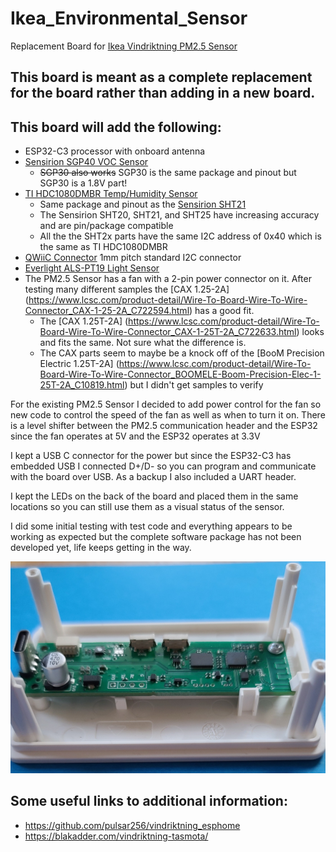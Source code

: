 # Ikea_Environmental_Sensor
Replacement Board for [Ikea Vindriktning PM2.5 Sensor](https://www.ikea.com/us/en/p/vindriktning-air-quality-sensor-60515911/)

## This board is meant as a complete replacement for the board rather than adding in a new board. 

## This board will add the following:

- ESP32-C3 processor with onboard antenna
- [Sensirion SGP40 VOC Sensor](https://www.sensirion.com/en/environmental-sensors/gas-sensors/sgp40/)
  - ~~SGP30 also works~~   SGP30 is the same package and pinout but SGP30 is a 1.8V part!
- [TI HDC1080DMBR Temp/Humidity Sensor](https://www.ti.com/store/ti/en/p/product/?p=HDC1080DMBR)
  - Same package and pinout as the [Sensirion SHT21](https://www.sensirion.com/en/environmental-sensors/humidity-sensors/humidity-temperature-sensor-sht2x-digital-i2c-accurate/)
  - The Sensirion SHT20, SHT21, and SHT25 have increasing accuracy and are pin/package compatible
  - All the the SHT2x parts have the same I2C address of 0x40 which is the same as TI HDC1080DMBR
- [QWiiC Connector](https://www.jst-mfg.com/product/pdf/eng/eSR.pdf) 1mm pitch standard I2C connector
- [Everlight ALS-PT19 Light Sensor](https://en.everlight.com/sensor/category-ambient_light_sensor/analog_ambient_light_sensor/)
- The PM2.5 Sensor has a fan with a 2-pin power connector on it. After testing many different samples the [CAX 1.25-2A] (https://www.lcsc.com/product-detail/Wire-To-Board-Wire-To-Wire-Connector_CAX-1-25-2A_C722594.html) has a good fit.
  - The [CAX 1.25T-2A] (https://www.lcsc.com/product-detail/Wire-To-Board-Wire-To-Wire-Connector_CAX-1-25T-2A_C722633.html) looks and fits the same. Not sure what the difference is.
  - The CAX parts seem to maybe be a knock off of the [BooM Precision Electric 1.25T-2A] (https://www.lcsc.com/product-detail/Wire-To-Board-Wire-To-Wire-Connector_BOOMELE-Boom-Precision-Elec-1-25T-2A_C10819.html) but I didn't get samples to verify

For the existing PM2.5 Sensor I decided to add power control for the fan so new code to control the speed of the fan as well as when to turn it on. There is a level shifter between the PM2.5 communication header and the ESP32 since the fan operates at 5V and the ESP32 operates at 3.3V

I kept a USB C connector for the power but since the ESP32-C3 has embedded USB I connected D+/D- so you can program and communicate with the board over USB. As a backup I also included a UART header.

I kept the LEDs on the back of the board and placed them in the same locations so you can still use them as a visual status of the sensor.

I did some initial testing with test code and everything appears to be working as expected but the complete software package has not been developed yet, life keeps getting in the way.

![Prototype](https://github.com/GeorgeIoak/Ikea_Environmental_Sensor/blob/master/images/2021-10-28%2016.59.06.jpg "Prototype Fit")

## Some useful links to additional information:

- https://github.com/pulsar256/vindriktning_esphome
- https://blakadder.com/vindriktning-tasmota/
